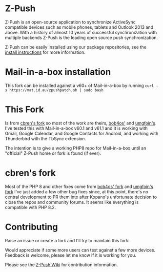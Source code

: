 # Z-Push
Z-Push is an open-source application to synchronize ActiveSync compatible devices such as mobile phones, tablets and Outlook 2013 and above. With a history of almost 10 years of successful synchronization with multiple backends Z-Push is the leading open source push synchronization.

Z-Push can be easily installed using our package repositories, see the [install instructions](https://kb.kopano.io/display/ZP/Installation) for more information.

# Mail-in-a-box installation
This fork can be installed against a v60+ of Mail-in-a-box by running 
`curl -s https://mat.id.au/zpushpatch.sh | sudo bash`

# This Fork
Is from [cbren's fork](https://github.com/cbren/Z-Push) so most of the work are theirs, [bob4os'](https://github.com/bob4os/Z-Push) and [umgfoin's](https://github.com/umgfoin/Z-Push). I've tested this with Mail-in-a-box v60.1 and v61.1 and it is working with Gmail, Google Calendar, and Google Contacts for Android, and working with Thunderbird with the TbSync extension.  

The intention is to give a working PHP8 repo for Mail-in-a-box until an "official" Z-Push home or fork is found (if ever).

# cbren's fork
Most of the PHP 8 and other fixes come from [bob4os' fork](https://github.com/bob4os/Z-Push) and [umgfoin's fork](https://github.com/umgfoin/Z-Push) I've just added a few other bug fixes since, at this point, there's no central development to PR them into after Kopano's unfortunate decision to close the repos and community forums. It seems like everything is compatible with PHP 8.2.

# Contributing
Raise an issue or create a fork and I'll try to maintain this fork.

Would appreciate if some more users can test against a few more devices. Feedback is welcome, please let me know if it is working for you.

Please see the [Z-Push Wiki](https://kb.kopano.io/display/ZP/Development+guidelines) for contribution information.
